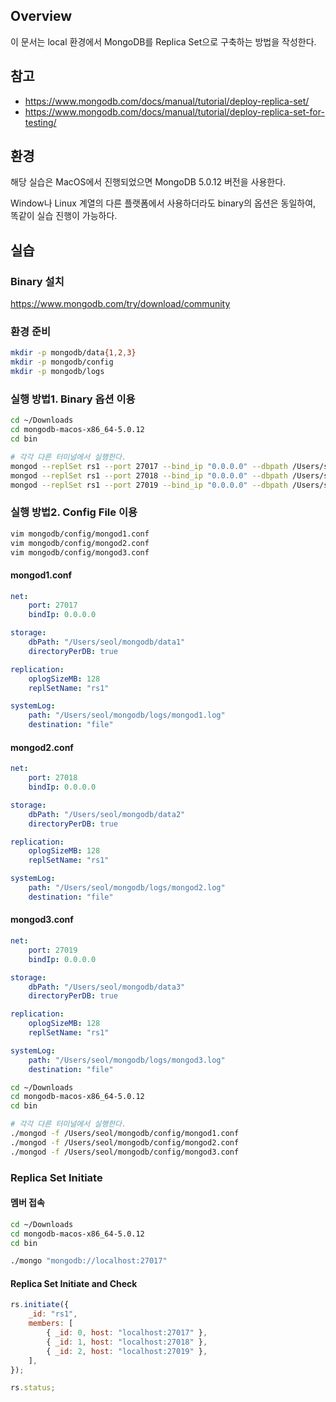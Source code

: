 ## Overview

이 문서는 local 환경에서 MongoDB를 Replica Set으로 구축하는 방법을 작성한다.

## 참고

-   https://www.mongodb.com/docs/manual/tutorial/deploy-replica-set/
-   https://www.mongodb.com/docs/manual/tutorial/deploy-replica-set-for-testing/

## 환경

해당 실습은 MacOS에서 진행되었으면 MongoDB 5.0.12 버전을 사용한다.

Window나 Linux 계열의 다른 플랫폼에서 사용하더라도 binary의 옵션은 동일하여, 똑같이 실습 진행이 가능하다.

## 실습

### Binary 설치

https://www.mongodb.com/try/download/community

### 환경 준비

```bash
mkdir -p mongodb/data{1,2,3}
mkdir -p mongodb/config
mkdir -p mongodb/logs
```

### 실행 방법1. Binary 옵션 이용

```bash
cd ~/Downloads
cd mongodb-macos-x86_64-5.0.12
cd bin

# 각각 다른 터미널에서 실행한다.
mongod --replSet rs1 --port 27017 --bind_ip "0.0.0.0" --dbpath /Users/seol/mongodb/data1  --oplogSize 128
mongod --replSet rs1 --port 27018 --bind_ip "0.0.0.0" --dbpath /Users/seol/mongodb/data2  --oplogSize 128
mongod --replSet rs1 --port 27019 --bind_ip "0.0.0.0" --dbpath /Users/seol/mongodb/data3  --oplogSize 128
```

### 실행 방법2. Config File 이용

```bash
vim mongodb/config/mongod1.conf
vim mongodb/config/mongod2.conf
vim mongodb/config/mongod3.conf
```

#### mongod1.conf

```yaml
net:
    port: 27017
    bindIp: 0.0.0.0

storage:
    dbPath: "/Users/seol/mongodb/data1"
    directoryPerDB: true

replication:
    oplogSizeMB: 128
    replSetName: "rs1"

systemLog:
    path: "/Users/seol/mongodb/logs/mongod1.log"
    destination: "file"
```

#### mongod2.conf

```yaml
net:
    port: 27018
    bindIp: 0.0.0.0

storage:
    dbPath: "/Users/seol/mongodb/data2"
    directoryPerDB: true

replication:
    oplogSizeMB: 128
    replSetName: "rs1"

systemLog:
    path: "/Users/seol/mongodb/logs/mongod2.log"
    destination: "file"
```

#### mongod3.conf

```yaml
net:
    port: 27019
    bindIp: 0.0.0.0

storage:
    dbPath: "/Users/seol/mongodb/data3"
    directoryPerDB: true

replication:
    oplogSizeMB: 128
    replSetName: "rs1"

systemLog:
    path: "/Users/seol/mongodb/logs/mongod3.log"
    destination: "file"
```

```bash
cd ~/Downloads
cd mongodb-macos-x86_64-5.0.12
cd bin

# 각각 다른 터미널에서 실행한다.
./mongod -f /Users/seol/mongodb/config/mongod1.conf
./mongod -f /Users/seol/mongodb/config/mongod2.conf
./mongod -f /Users/seol/mongodb/config/mongod3.conf
```

### Replica Set Initiate

#### 멤버 접속

```bash
cd ~/Downloads
cd mongodb-macos-x86_64-5.0.12
cd bin

./mongo "mongodb://localhost:27017"
```

#### Replica Set Initiate and Check

```javascript
rs.initiate({
    _id: "rs1",
    members: [
        { _id: 0, host: "localhost:27017" },
        { _id: 1, host: "localhost:27018" },
        { _id: 2, host: "localhost:27019" },
    ],
});

rs.status;
```
